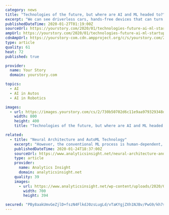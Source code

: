 ```yaml
---
category: news
title: "Technologies of the future, but where are AI and ML headed to?"
excerpt: "We can see driverless cars, hands-free devices that can turn on the lights ... The error rate is already drastically reducing.\" A subset of artificial intelligence, machine learning allows systems to make predictions and crucial business decisions, driven by data and pattern-based experiences. Without humans having to intervene, the algorithms ..."
publishedDateTime: 2020-01-27T01:19:00Z
sourceUrl: https://yourstory.com/2020/01/technologies-future-ai-ml-startups-machine-intelligence
ampUrl: https://yourstory.com/2020/01/technologies-future-ai-ml-startups-machine-intelligence/amp
cdnAmpUrl: https://yourstory-com.cdn.ampproject.org/c/s/yourstory.com/2020/01/technologies-future-ai-ml-startups-machine-intelligence/amp
type: article
quality: 61
heat: 72
published: true

provider:
  name: Your Story
  domain: yourstory.com

topics:
  - AI
  - AI in Autos
  - AI in Robotics

images:
  - url: https://images.yourstory.com/cs/2/730b50702d6c11e9aa979329348d4c3e/Data-Science-TrendsBanner-1579782961252.png?fm=png&auto=format
    width: 800
    height: 400
    title: "Technologies of the future, but where are AI and ML headed to?"

related:
  - title: "Neural Architecture and AutoML Technology"
    excerpt: "However, the conventional ML process is human-dependent, and not all companies have the assets to put resources into an experienced data science team. AutoML might be the answer to such circumstances. AutoML focuses on automating each part of the machine learning (ML) work process to increase effectiveness and democratize machine learning so ..."
    publishedDateTime: 2020-01-24T18:37:00Z
    sourceUrl: https://www.analyticsinsight.net/neural-architecture-and-automl-technology/
    type: article
    provider:
      name: Analytics Insight
      domain: analyticsinsight.net
    quality: 39
    images:
      - url: https://www.analyticsinsight.net/wp-content/uploads/2020/01/Neural-Network.jpg
        width: 700
        height: 394

secured: "PBy8aakUmvGeZjlD+fszN4FlkdJ0zsLugLd/vTaKYgjZXh1NJBv/PwG9/kh7sJQms6gS3oo5pZ47d5V/1Q4Ux0HUoJSxbxq9QkU5eJCB1M/kUa3YlFdSjyeRHTMSjvAuWcq3JPKICXrtoV6M4d8luLFK+kgmt0jEUgjKxW3buCppbPQpWKxFLyZFxSuWHd81YP7aQlduVXJzylzSahoZ/XyW4ibMUDDAO2SvJg0PqsOw0Qj8HHmOy9ygmQFgn7ktY0OaiaRCFROpUAuJwnhVmgUFsfYSow2tKx+RiiTTwr62r3l2hss4njC9SvZbajZ6OjUqj6l85qJbmqal1vdfZx7avThDY4rQL53ina8kL/E1MjSNVKuAMYIkOCjfaUUJQeOVxITIWHJxGGhaunNEnIj153cEeSLj/5homfUzwDD5awVAFznKiyEcFJU/6zkwJkDHxGfTO+NpJFI7i5yLd/4P+F5gMCyAvjR08IyVRg4=;AMV/c7RIqDeY/o22yk5k4g=="
---
```


